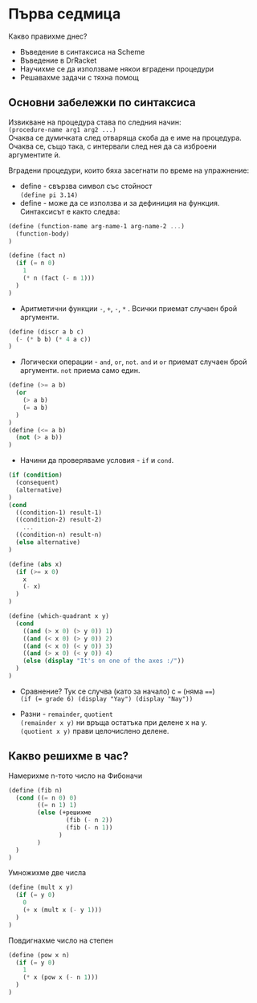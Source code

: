 # Първа седмица

Какво правихме днес?

* Въведение в синтаксиса на Scheme
* Въведение в DrRacket
* Научихме се да използваме някои вградени процедури
* Решавахме задачи с тяхна помощ

## Основни забележки по синтаксиса

Извикване на процедура става по следния начин:  
`(procedure-name arg1 arg2 ...)`  
Очаква се думичката след отваряща скоба да е име на процедура.
 Очаква се, също така, с интервали след нея да са изброени аргументите ѝ.

Вградени процедури, които бяха засегнати по време на упражнение:

* define - свързва символ със стойност  
`(define pi 3.14)`
* define - може да се използва и за дефиниция на функция. Синтаксисът е както следва:

```Scheme
(define (function-name arg-name-1 arg-name-2 ...)
  (function-body)
)
```
```Scheme
(define (fact n)
  (if (= n 0)
    1
    (* n (fact (- n 1)))
  )
)
```
* Аритметични функции `-`, `+`, `-`, `*` . Всички приемат случаен брой аргументи.

```Scheme
(define (discr a b c)
  (- (* b b) (* 4 a c))
)
```

* Логически операции - `and`, `or`, `not`. `and` и `or` приемат случаен брой аргументи. `not` приема само един.

```Scheme
(define (>= a b)
  (or
    (> a b)
    (= a b)
  )
)
(define (<= a b)
  (not (> a b))
)
```

* Начини да проверяваме условия - `if` и `cond`.

```Scheme
(if (condition)
  (consequent)
  (alternative)
)
(cond
  ((condition-1) result-1)
  ((condition-2) result-2)
    ...
  ((condition-n) result-n)
  (else alternative)
)
```

```Scheme
(define (abs x)
  (if (>= x 0)
    x
    (- x)
  )
)
```

```Scheme
(define (which-quadrant x y)
  (cond
    ((and (> x 0) (> y 0)) 1)
    ((and (< x 0) (> y 0)) 2)
    ((and (< x 0) (< y 0)) 3)
    ((and (> x 0) (< y 0)) 4)
    (else (display "It's on one of the axes :/"))
  )
)
```

* Сравнение? Тук се случва (като за начало) с `=` (няма `==`)  
`(if (= grade 6) (display "Yay") (display "Nay"))`

* Разни - `remainder`, `quotient`  
`(remainder x y)` ни връща остатъка при делене х на y.  
`(quotient x y)` прави целочислено делене.


## Какво решихме в час?

Намерихме n-тото число на Фибоначи
```Scheme
(define (fib n)
  (cond ((= n 0) 0)
        ((= n 1) 1)
        (else (+решихме
                (fib (- n 2))
                (fib (- n 1))
              )
        )
  )
)
```

Умножихме две числа
```Scheme
(define (mult x y)
  (if (= y 0)
    0
    (+ x (mult x (- y 1)))
  )
)
```

Повдигнахме число на степен
```Scheme
(define (pow x n)
  (if (= y 0)
    1
    (* x (pow x (- n 1)))
  )
)
```
